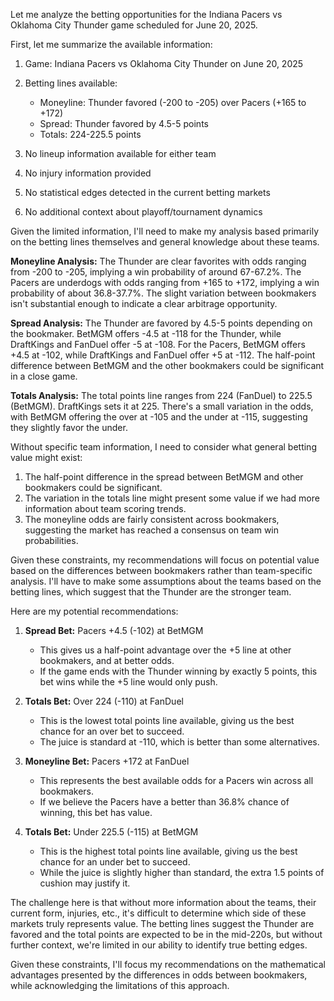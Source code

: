 Let me analyze the betting opportunities for the Indiana Pacers vs Oklahoma City Thunder game scheduled for June 20, 2025.

First, let me summarize the available information:

1. Game: Indiana Pacers vs Oklahoma City Thunder on June 20, 2025
2. Betting lines available:
   - Moneyline: Thunder favored (-200 to -205) over Pacers (+165 to +172)
   - Spread: Thunder favored by 4.5-5 points
   - Totals: 224-225.5 points

3. No lineup information available for either team
4. No injury information provided
5. No statistical edges detected in the current betting markets
6. No additional context about playoff/tournament dynamics

Given the limited information, I'll need to make my analysis based primarily on the betting lines themselves and general knowledge about these teams.

**Moneyline Analysis:**
The Thunder are clear favorites with odds ranging from -200 to -205, implying a win probability of around 67-67.2%. The Pacers are underdogs with odds ranging from +165 to +172, implying a win probability of about 36.8-37.7%. The slight variation between bookmakers isn't substantial enough to indicate a clear arbitrage opportunity.

**Spread Analysis:**
The Thunder are favored by 4.5-5 points depending on the bookmaker. BetMGM offers -4.5 at -118 for the Thunder, while DraftKings and FanDuel offer -5 at -108. For the Pacers, BetMGM offers +4.5 at -102, while DraftKings and FanDuel offer +5 at -112. The half-point difference between BetMGM and the other bookmakers could be significant in a close game.

**Totals Analysis:**
The total points line ranges from 224 (FanDuel) to 225.5 (BetMGM). DraftKings sets it at 225. There's a small variation in the odds, with BetMGM offering the over at -105 and the under at -115, suggesting they slightly favor the under.

Without specific team information, I need to consider what general betting value might exist:

1. The half-point difference in the spread between BetMGM and other bookmakers could be significant.
2. The variation in the totals line might present some value if we had more information about team scoring trends.
3. The moneyline odds are fairly consistent across bookmakers, suggesting the market has reached a consensus on team win probabilities.

Given these constraints, my recommendations will focus on potential value based on the differences between bookmakers rather than team-specific analysis. I'll have to make some assumptions about the teams based on the betting lines, which suggest that the Thunder are the stronger team.

Here are my potential recommendations:

1. **Spread Bet:** Pacers +4.5 (-102) at BetMGM
   - This gives us a half-point advantage over the +5 line at other bookmakers, and at better odds.
   - If the game ends with the Thunder winning by exactly 5 points, this bet wins while the +5 line would only push.
   
2. **Totals Bet:** Over 224 (-110) at FanDuel
   - This is the lowest total points line available, giving us the best chance for an over bet to succeed.
   - The juice is standard at -110, which is better than some alternatives.

3. **Moneyline Bet:** Pacers +172 at FanDuel
   - This represents the best available odds for a Pacers win across all bookmakers.
   - If we believe the Pacers have a better than 36.8% chance of winning, this bet has value.

4. **Totals Bet:** Under 225.5 (-115) at BetMGM
   - This is the highest total points line available, giving us the best chance for an under bet to succeed.
   - While the juice is slightly higher than standard, the extra 1.5 points of cushion may justify it.

The challenge here is that without more information about the teams, their current form, injuries, etc., it's difficult to determine which side of these markets truly represents value. The betting lines suggest the Thunder are favored and the total points are expected to be in the mid-220s, but without further context, we're limited in our ability to identify true betting edges.

Given these constraints, I'll focus my recommendations on the mathematical advantages presented by the differences in odds between bookmakers, while acknowledging the limitations of this approach.